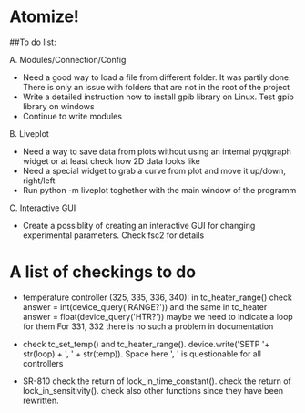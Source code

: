 # Atomize!

##To do list:

A. Modules/Connection/Config
- Need a good way to load a file from different folder. It was partily done. There is only an issue with folders that are not in the root of the project
- Write a detailed instruction how to install gpib library on Linux. Test gpib library on windows
- Continue to write modules

B. Liveplot
- Need a way to save data from plots without using an internal pyqtgraph widget or at least check how 2D data looks like
- Need a special widget to grab a curve from plot and move it up/down, right/left
- Run python -m liveplot toghether with the main window of the programm

C. Interactive GUI 
- Create a possiblity of creating an interactive GUI for changing experimental parameters. Check fsc2 for details

# A list of checkings to do

- temperature controller (325, 335, 336, 340):
in tc_heater_range() check answer = int(device_query('RANGE?')) and the same in tc_heater answer = float(device_query('HTR?'))
maybe we need to indicate a loop for them
For 331, 332 there is no such a problem in documentation
- check tc_set_temp() and tc_heater_range(). device.write('SETP '+ str(loop) + ', ' + str(temp)). Space here ', ' is questionable for all controllers

- SR-810
check the return of lock_in_time_constant(). 
check the return of lock_in_sensitivity().
check also other functions since they have been rewritten.











